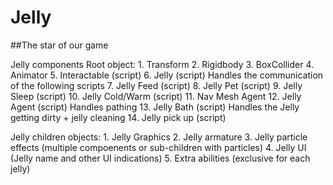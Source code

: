 # Jelly
##The star of our game

Jelly components Root object:
	1. Transform
	2. Rigidbody
	3. BoxCollider
	4. Animator
	5. Interactable (script)
	6. Jelly (script) Handles the communication of the following scripts
	7. Jelly Feed (script)
	8. Jelly Pet (script)
	9. Jelly Sleep (script)
	10. Jelly Cold/Warm (script)
	11. Nav Mesh Agent
	12. Jelly Agent (script) Handles pathing
	13. Jelly Bath (script) Handles the Jelly getting dirty + jelly cleaning
	14. Jelly pick up (script)
	
Jelly children objects:
	1. Jelly Graphics
	2. Jelly armature
	3. Jelly particle effects (multiple compoenents or sub-children with particles)
	4. Jelly UI (Jelly name and other UI indications)
	5. Extra abilities (exclusive for each jelly)
